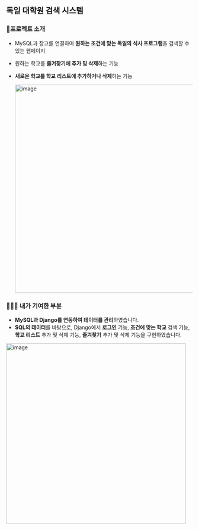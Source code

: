 ## 독일 대학원 검색 시스템
### 📖프로젝트 소개
- MySQL과 장고를 연결하여 **원하는 조건에 맞는 독일의 석사 프로그램**을 검색할 수 있는 웹페이지
- 원하는 학교를 **즐겨찾기에 추가 및 삭제**하는 기능
- **새로운 학교를 학교 리스트에 추가하거나 삭제**하는 기능
  
  <img width="559" alt="image" src="https://github.com/user-attachments/assets/8e405f91-bb6e-4568-a50e-cf4230b75c54" />
  
### 🙋🏻‍♀️ 내가 기여한 부분
- **MySQL과 Django를 연동하여 데이터를 관리**하였습니다.
- **SQL의 데이터**를 바탕으로, Django에서 **로그인**  기능, **조건에 맞는 학교** 검색 기능, **학교 리스트** 추가 및 삭제 기능, **즐겨찾기** 추가 및 삭제 기능을 구현하였습니다.
<img width="485" alt="image" src="https://github.com/user-attachments/assets/ddeb86c9-d3be-4464-8649-480727a1ac84" />
